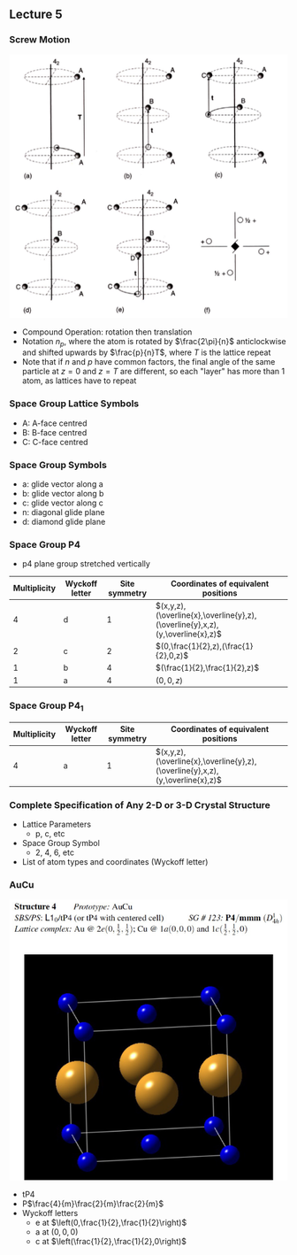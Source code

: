 ## Lecture 5

### Screw Motion
![4<sub>2</sub> axis](../Images/4-2.png)

- Compound Operation: rotation then translation
- Notation $n_p$, where the atom is rotated by $\frac{2\pi}{n}$ anticlockwise and shifted upwards by $\frac{p}{n}T$, where $T$ is the lattice repeat
- Note that if $n$ and $p$ have common factors, the final angle of the same particle at $z=0$ and $z=T$ are different, so each "layer" has more than 1 atom, as lattices have to repeat

### Space Group Lattice Symbols
- A: A-face centred
- B: B-face centred
- C: C-face centred

### Space Group Symbols
- a: glide vector along a
- b: glide vector along b
- c: glide vector along c
- n: diagonal glide plane
- d: diamond glide plane

### Space Group P4
- p4 plane group stretched vertically

| Multiplicity | Wyckoff letter | Site symmetry | Coordinates of equivalent positions |
| --- | --- | --- | ------- |
| 4 | d | 1 | $(x,y,z), (\overline{x},\overline{y},z), (\overline{y},x,z), (y,\overline{x},z)$ |
| 2 | c | 2 | $(0,\frac{1}{2},z),(\frac{1}{2},0,z)$ |
| 1 | b | 4 | $(\frac{1}{2},\frac{1}{2},z)$ |
| 1 | a | 4 | $(0,0,z)$ |

### Space Group P4<sub>1</sub>

| Multiplicity | Wyckoff letter | Site symmetry | Coordinates of equivalent positions |
| --- | --- | --- | ------- |
| 4 | a | 1 | $(x,y,z), (\overline{x},\overline{y},z), (\overline{y},x,z), (y,\overline{x},z)$ |

### Complete Specification of Any 2-D or 3-D Crystal Structure
- Lattice Parameters
	- p, c, etc
- Space Group Symbol
	- 2, 4, 6, etc
- List of atom types and coordinates (Wyckoff letter)

### AuCu
![](../Images/aucu.png)

- tP4
- P$\frac{4}{m}\frac{2}{m}\frac{2}{m}$
- Wyckoff letters
	- e at $\left(0,\frac{1}{2},\frac{1}{2}\right)$
	- a at $(0,0,0)$
	- c at $\left(\frac{1}{2},\frac{1}{2},0\right)$
